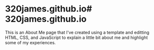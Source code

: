 # 320james.github.io# 320james.github.io

This is an About Me page that I've created using a template and editting HTML, CSS, and JavaScript
to explain a little bit about me and highlight some of my experiences.
